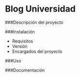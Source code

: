 # Blog Universidad

###Descripción del proyecto

###Instalación

  + Requisitos
  + Versión
  + Encargados del proyecto
  
###Uso

###Documentación
